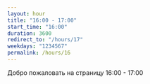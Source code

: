 ```yaml
---
layout: hour
title: "16:00 - 17:00"
start_time: "16:00"
duration: 3600
redirect_to: "/hours/17"
weekdays: "1234567"
permalink: /hours/16
---
```


<!-- Содержимое для отображения в 16:00 - 17:00 -->
<p>Добро пожаловать на страницу 16:00 - 17:00</p>
